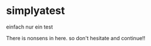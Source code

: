simplyatest
===========

einfach nur ein test

There is nonsens in here. so don't hesitate and continue!!
